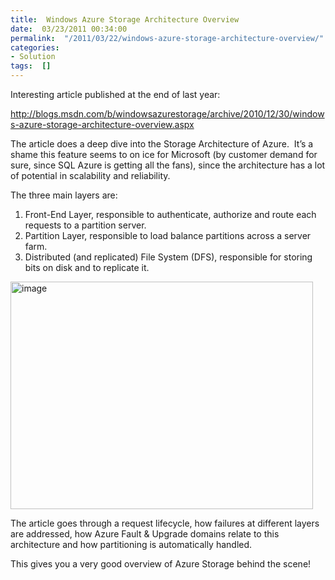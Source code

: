 ```yaml
---
title:  Windows Azure Storage Architecture Overview
date:  03/23/2011 00:34:00
permalink:  "/2011/03/22/windows-azure-storage-architecture-overview/"
categories:
- Solution
tags:  []
---
```

<p>Interesting article published at the end of last year:</p>  <p><a title="http://blogs.msdn.com/b/windowsazurestorage/archive/2010/12/30/windows-azure-storage-architecture-overview.aspx" href="http://blogs.msdn.com/b/windowsazurestorage/archive/2010/12/30/windows-azure-storage-architecture-overview.aspx">http://blogs.msdn.com/b/windowsazurestorage/archive/2010/12/30/windows-azure-storage-architecture-overview.aspx</a></p>  <p>The article does a deep dive into the Storage Architecture of Azure.&#160; It’s a shame this feature seems to on ice for Microsoft (by customer demand for sure, since SQL Azure is getting all the fans), since the architecture has a lot of potential in scalability and reliability.</p>  <p>The three main layers are:</p>  <ol>   <li>Front-End Layer, responsible to authenticate, authorize and route each requests to a partition server.</li>    <li>Partition Layer, responsible to load balance partitions across a server farm.</li>    <li>Distributed (and replicated) File System (DFS), responsible for storing bits on disk and to replicate it.</li> </ol>  <p><a href="http://blogs.msdn.com/cfs-file.ashx/__key/CommunityServer-Blogs-Components-WeblogFiles/00-00-01-36-55-metablogapi/0181.image_5F00_79D0B3C2.png"><img title="image" border="0" alt="image" src="http://blogs.msdn.com/cfs-file.ashx/__key/CommunityServer-Blogs-Components-WeblogFiles/00-00-01-36-55-metablogapi/6837.image_5F00_thumb_5F00_228C190C.png" width="484" height="364" /></a></p>  <p>The article goes through a request lifecycle, how failures at different layers are addressed, how Azure Fault &amp; Upgrade domains relate to this architecture and how partitioning is automatically handled.</p>  <p>This gives you a very good overview of Azure Storage behind the scene!</p>